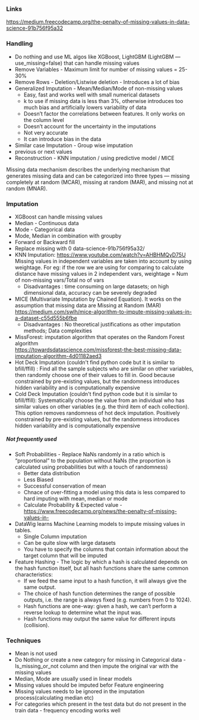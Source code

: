 ### Links
https://medium.freecodecamp.org/the-penalty-of-missing-values-in-data-science-91b756f95a32 </br>

### Handling
* Do nothing and use ML algos like XGBoost, LightGBM (LightGBM — use_missing=false) that can handle missing values
* Remove Variables - Maximum limit for number of missing values = 25-30%
* Remove Rows - Deletion/Listwise deletion - Introduces a lot of bias
* Generalized Imputation - Mean/Median/Mode of non-missing values
  * Easy, fast and works well with small numerical datasets
  * k to use if missing data is less than 3%, otherwise introduces too much bias and artificially lowers variability of data
  * Doesn’t factor the correlations between features. It only works on the column level
  * Doesn’t account for the uncertainty in the imputations
  * Not very accurate
  * It can introduce bias in the data
* Similar case Imputation - Group wise imputation 
* previous or next values
* Reconstruction - KNN imputation / using predictive model / MICE

Missing data mechanism describes the underlying mechanism that generates missing data and can be categorized into three types — missing completely at random (MCAR), missing at random (MAR), and missing not at random (MNAR).

### Imputation
* XGBoost can handle missing values
* Median - Continuous data
* Mode - Categorical data
* Mode, Median in combination with groupby
* Forward or Backward fill
* Replace missing with 0
data-science-91b756f95a32/
* KNN Imputation: https://www.youtube.com/watch?v=AHBHMQyD75U </br>
Missing values in independent variables are taken into account by using weightage. For eg: if the row we are using for comparing to calculate distance have missing values in 2 independent vars, weightage = Num of non-missing vars/Total no of vars 
  * Disadvantages : time consuming on large datasets; on high dimensional data, accuracy can be severely degraded
* MICE (Multivariate Imputation by Chained Equation). It works on the assumption that missing data are Missing at Random (MAR) </br>
https://medium.com/swlh/mice-algorithm-to-impute-missing-values-in-a-dataset-c55d555b6fbe </br>
  * Disadvantages : No theoretical justifications as other imputation methods; Data complexities
* MissForest: imputation algorithm that operates on the Random Forest algorithm </br>
https://towardsdatascience.com/missforest-the-best-missing-data-imputation-algorithm-4d01182aed3 </br>
* Hot Deck Imputation (couldn't find python code but it is similar to bfill/ffill) : Find all the sample subjects who are similar on other variables, then randomly choose one of their values to fill in. Good because constrained by pre-existing values, but the randomness introduces hidden variability and is computationally expensive
* Cold Deck Imputation (couldn't find python code but it is similar to bfill/ffill): Systematically choose the value from an individual who has similar values on other variables (e.g. the third item of each collection). This option removes randomness of hot deck imputation. Positively constrained by pre-existing values, but the randomness introduces hidden variability and is computationally expensive

##### Not frequently used
* Soft Probabilities - Replace NaNs randomly in a ratio which is “proportional” to the population without NaNs (the proportion is calculated using probabilities but with a touch of randomness)
   * Better data distribution
   * Less Biased
   * Successful conservation of mean
   * Chnace of over-fitting a model using this data is less compared to hard imputing with mean, median or mode
   * Calculate Probability & Expected value -https://www.freecodecamp.org/news/the-penalty-of-missing-values-in-
* DataWig learns Machine Learning models to impute missing values in tables.
  * Single Column imputation
  * Can be quite slow with large datasets
  * You have to specify the columns that contain information about the target column that will be imputed
* Feature Hashing - The logic by which a hash is calculated depends on the hash function itself, but all hash functions share the same common characteristics:
  * If we feed the same input to a hash function, it will always give the same output.
  * The choice of hash function determines the range of possible outputs, i.e. the range is always fixed (e.g. numbers from 0 to 1024).
  * Hash functions are one-way: given a hash, we can’t perform a reverse lookup to determine what the input was.
  * Hash functions may output the same value for different inputs (collision).


### Techniques
* Mean is not used
* Do Nothing or create a new category for missing in Categorical data - Is_missing_or_not column and then impute the original var with the missing values
* Median, Mode are usually used in linear models
* Missing values should be imputed befor Feature engineering
* Missing values needs to be ignored in the imputation process(calculating median etc)
* For categories which present in the test data but do not present in the train data - frequency encoding works well


